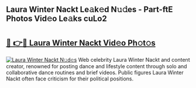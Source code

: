 ## Laura Winter Nackt Le𝚊k𝚎d N𝚞𝚍es - Part-ftE Photos Vid𝚎o Le𝚊ks cuLo2

# <h2><a href="http://fb07dac.evod.top/?m=Laura+Winter+Nackt">🔗 👉🔴 Laura Winter Nackt Vid𝚎o Ph𝚘t𝚘s</a></h2>

[![Laura Winter Nackt N𝚞d𝚎s](https://i.imgur.com/8V9OHl7.gif)](http://fb07dac.evod.top/?m=Laura+Winter+Nackt)
Web celebrity Laura Winter Nackt and content creator, renowned for posting dance and lifestyle content through solo and collaborative dance routines and brief videos. Public figures Laura Winter Nackt often face criticism for their political positions. 
